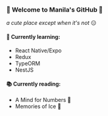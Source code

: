 ### 🙌 Welcome to Manila's GitHub 🙌
_a cute place except when it's not_ 😑

#### 🥗 Currently learning:
- React Native/Expo
- Redux
- TypeORM
- NestJS

#### 📚 Currently reading:
- A Mind for Numbers 🧮
- Memories of Ice 🧊

<!--
**manilabui/manilabui** is a ✨ _special_ ✨ repository because its `README.md` (this file) appears on your GitHub profile.

Here are some ideas to get you started:

- 🔭 I’m currently working on ...
- 🌱 I’m currently learning ...
- 👯 I’m looking to collaborate on ...
- 🤔 I’m looking for help with ...
- 💬 Ask me about ...
- 📫 How to reach me: ...
-->
